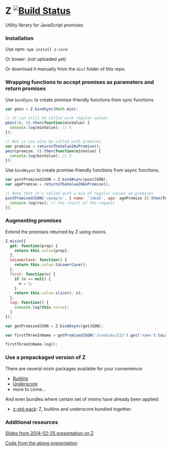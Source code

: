 # Z [![Build Status](https://secure.travis-ci.org/jakobmattsson/z-core.png)](http://travis-ci.org/jakobmattsson/z-core)

Utility library for JavaScript promises


### Installation

Use npm: `npm install z-core`

Or bower: (not uploaded yet)

Or download it manually from the `dist` folder of this repo.



### Wrapping functions to accept promises as parameters and return promises

Use `bindSync` to create promise-friendly functions from sync functions.

```js
var pmin = Z.bindSync(Math.min);

// It can still be called with regular values
pmin(10, 5).then(function(minValue) {
  console.log(minValue); // 5
});

// But is can also be called with promises
var promise = returnsTheValue2AsPromise();
pmin(promise, 5).then(function(minValue) {
  console.log(minValue); // 2
});
```

Use `bindAsync` to create promise-friendly functions from async functions.

```js
var postPromisedJSON = Z.bindAsync(postJSON);
var agePromise = returnsTheValue28AsPromise();

// Note that it's called with a mix of regular values an promises
postPromisedJSON('/people', { name: 'Jakob', age: agePromise }).then(function(res) {
  console.log(res); // the result of the request
});
```


### Augmenting promises

Extend the promises returned by Z using mixins.

```js
Z.mixin({
  get: function(prop) {
    return this.value[prop];
  },
  toLowerCase: function() {
    return this.value.toLowerCase();
  },
  first: function(n) {
    if (n == null) {
      n = 1;
    }
    return this.value.slice(0, n);
  },
  log: function() {
    console.log(this.value);
  }
});

var getPromisedJSON = Z.bindAsync(getJSON);

var firstThreeInName = getPromisedJSON('/cookies/123').get('name').toLowerCase().first(3);

firstThreeInName.log();
```


### Use a prepackaged version of Z

There are several mixin packages available for your convenience:

* [Builtins](https://github.com/jakobmattsson/z-builtins)
* [Underscore](https://github.com/jakobmattsson/z-underscore)
* more to come...

And even bundles where certain set of mixins have already been applied:

* [z-std-pack](https://github.com/jakobmattsson/z-std-pack): Z, builtins and underscore bundled together.



### Additional resources

[Slides from 2014-02-25 presentation on Z](https://speakerdeck.com/jakobmattsson/how-to-star-actually-star-use-promises-in-javascript)

[Code from the above presentation](https://github.com/jakobmattsson/z-presentation)
